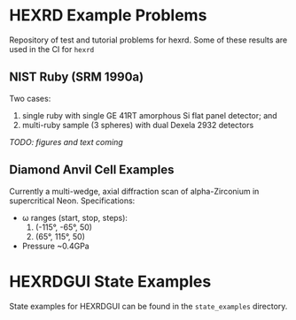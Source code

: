 # HEXRD Example Problems
Repository of test and tutorial problems for hexrd.  Some of these results are used in the CI for `hexrd`

## NIST Ruby (SRM 1990a)
Two cases:
1. single ruby with single GE 41RT amorphous Si flat panel detector; and
2. multi-ruby sample (3 spheres) with dual Dexela 2932 detectors

*_TODO: figures and text coming_*

## Diamond Anvil Cell Examples
Currently a multi-wedge, axial diffraction scan of alpha-Zirconium in supercritical Neon.
Specifications:
- ω ranges (start, stop, steps):
  1. (-115°, -65°, 50)
  2.  (65°, 115°, 50)
- Pressure ~0.4GPa

# HEXRDGUI State Examples

State examples for HEXRDGUI can be found in the `state_examples` directory.
